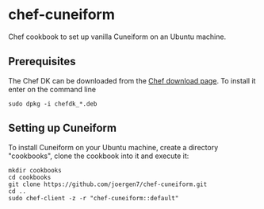 # chef-cuneiform

Chef cookbook to set up vanilla Cuneiform on an Ubuntu machine.


## Prerequisites

The Chef DK can be downloaded from the [Chef download page](https://downloads.chef.io/chef-dk/).
To install it enter on the command line

    sudo dpkg -i chefdk_*.deb

## Setting up Cuneiform

To install Cuneiform on your Ubuntu machine, create a directory "cookbooks", clone the cookbook
into it and execute it:

    mkdir cookbooks
    cd cookbooks
    git clone https://github.com/joergen7/chef-cuneiform.git
    cd ..
    sudo chef-client -z -r "chef-cuneiform::default"

